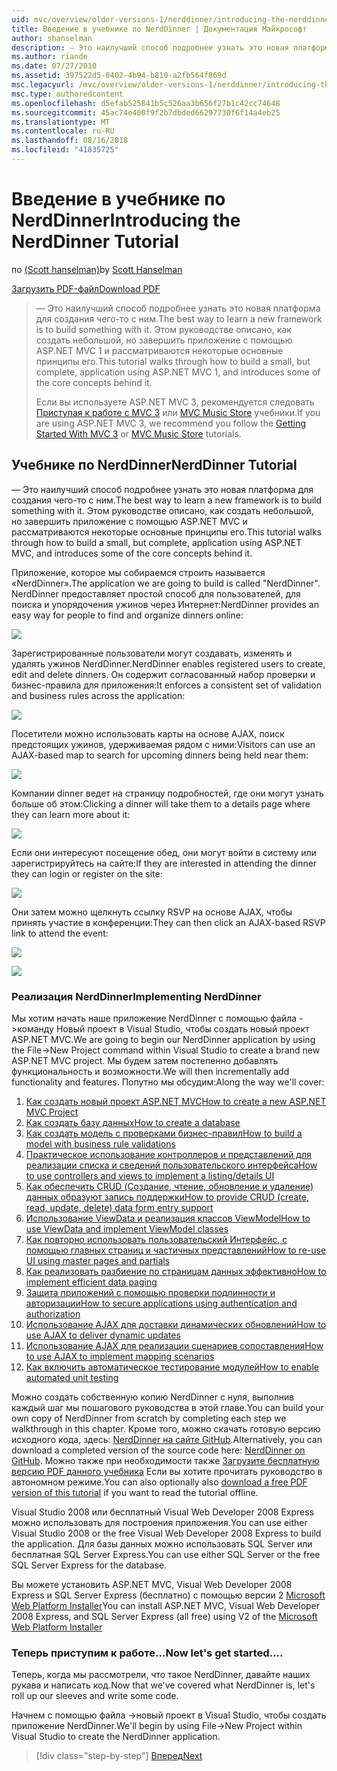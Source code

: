 ```yaml
---
uid: mvc/overview/older-versions-1/nerddinner/introducing-the-nerddinner-tutorial
title: Введение в учебнике по NerdDinner | Документация Майкрософт
author: shanselman
description: — Это наилучший способ подробнее узнать это новая платформа для создания чего-то с ним. В этом учебнике описывается создание небольшой, но законченного приложения с помощью ASP.NE...
ms.author: riande
ms.date: 07/27/2010
ms.assetid: 397522d5-0402-4b94-b810-a2fb564f869d
msc.legacyurl: /mvc/overview/older-versions-1/nerddinner/introducing-the-nerddinner-tutorial
msc.type: authoredcontent
ms.openlocfilehash: d5efab525841b5c526aa3b656f27b1c42cc74648
ms.sourcegitcommit: 45ac74e400f9f2b7dbded66297730f6f14a4eb25
ms.translationtype: MT
ms.contentlocale: ru-RU
ms.lasthandoff: 08/16/2018
ms.locfileid: "41835725"
---
```

<a name="introducing-the-nerddinner-tutorial"></a><span data-ttu-id="5c80e-104">Введение в учебнике по NerdDinner</span><span class="sxs-lookup"><span data-stu-id="5c80e-104">Introducing the NerdDinner Tutorial</span></span>
====================
<span data-ttu-id="5c80e-105">по [(Scott hanselman)](https://github.com/shanselman)</span><span class="sxs-lookup"><span data-stu-id="5c80e-105">by [Scott Hanselman](https://github.com/shanselman)</span></span>

[<span data-ttu-id="5c80e-106">Загрузить PDF-файл</span><span class="sxs-lookup"><span data-stu-id="5c80e-106">Download PDF</span></span>](http://aspnetmvcbook.s3.amazonaws.com/aspnetmvc-nerdinner_v1.pdf)

> <span data-ttu-id="5c80e-107">— Это наилучший способ подробнее узнать это новая платформа для создания чего-то с ним.</span><span class="sxs-lookup"><span data-stu-id="5c80e-107">The best way to learn a new framework is to build something with it.</span></span> <span data-ttu-id="5c80e-108">Этом руководстве описано, как создать небольшой, но завершить приложение с помощью ASP.NET MVC 1 и рассматриваются некоторые основные принципы его.</span><span class="sxs-lookup"><span data-stu-id="5c80e-108">This tutorial walks through how to build a small, but complete, application using ASP.NET MVC 1, and introduces some of the core concepts behind it.</span></span>
> 
> <span data-ttu-id="5c80e-109">Если вы используете ASP.NET MVC 3, рекомендуется следовать [Приступая к работе с MVC 3](../../older-versions/getting-started-with-aspnet-mvc3/cs/intro-to-aspnet-mvc-3.md) или [MVC Music Store](../../older-versions/mvc-music-store/mvc-music-store-part-1.md) учебники.</span><span class="sxs-lookup"><span data-stu-id="5c80e-109">If you are using ASP.NET MVC 3, we recommend you follow the [Getting Started With MVC 3](../../older-versions/getting-started-with-aspnet-mvc3/cs/intro-to-aspnet-mvc-3.md) or [MVC Music Store](../../older-versions/mvc-music-store/mvc-music-store-part-1.md) tutorials.</span></span>


## <a name="nerddinner-tutorial"></a><span data-ttu-id="5c80e-110">Учебнике по NerdDinner</span><span class="sxs-lookup"><span data-stu-id="5c80e-110">NerdDinner Tutorial</span></span>

<span data-ttu-id="5c80e-111">— Это наилучший способ подробнее узнать это новая платформа для создания чего-то с ним.</span><span class="sxs-lookup"><span data-stu-id="5c80e-111">The best way to learn a new framework is to build something with it.</span></span> <span data-ttu-id="5c80e-112">Этом руководстве описано, как создать небольшой, но завершить приложение с помощью ASP.NET MVC и рассматриваются некоторые основные принципы его.</span><span class="sxs-lookup"><span data-stu-id="5c80e-112">This tutorial walks through how to build a small, but complete, application using ASP.NET MVC, and introduces some of the core concepts behind it.</span></span>

<span data-ttu-id="5c80e-113">Приложение, которое мы собираемся строить называется «NerdDinner».</span><span class="sxs-lookup"><span data-stu-id="5c80e-113">The application we are going to build is called "NerdDinner".</span></span> <span data-ttu-id="5c80e-114">NerdDinner предоставляет простой способ для пользователей, для поиска и упорядочения ужинов через Интернет:</span><span class="sxs-lookup"><span data-stu-id="5c80e-114">NerdDinner provides an easy way for people to find and organize dinners online:</span></span>

![](introducing-the-nerddinner-tutorial/_static/image1.png)

<span data-ttu-id="5c80e-115">Зарегистрированные пользователи могут создавать, изменять и удалять ужинов NerdDinner.</span><span class="sxs-lookup"><span data-stu-id="5c80e-115">NerdDinner enables registered users to create, edit and delete dinners.</span></span> <span data-ttu-id="5c80e-116">Он содержит согласованный набор проверки и бизнес-правила для приложения:</span><span class="sxs-lookup"><span data-stu-id="5c80e-116">It enforces a consistent set of validation and business rules across the application:</span></span>

![](introducing-the-nerddinner-tutorial/_static/image2.png)

<span data-ttu-id="5c80e-117">Посетители можно использовать карты на основе AJAX, поиск предстоящих ужинов, удерживаемая рядом с ними:</span><span class="sxs-lookup"><span data-stu-id="5c80e-117">Visitors can use an AJAX-based map to search for upcoming dinners being held near them:</span></span>

![](introducing-the-nerddinner-tutorial/_static/image3.png)

<span data-ttu-id="5c80e-118">Компании dinner ведет на страницу подробностей, где они могут узнать больше об этом:</span><span class="sxs-lookup"><span data-stu-id="5c80e-118">Clicking a dinner will take them to a details page where they can learn more about it:</span></span>

![](introducing-the-nerddinner-tutorial/_static/image4.png)

<span data-ttu-id="5c80e-119">Если они интересуют посещение обед, они могут войти в систему или зарегистрируйтесь на сайте:</span><span class="sxs-lookup"><span data-stu-id="5c80e-119">If they are interested in attending the dinner they can login or register on the site:</span></span>

![](introducing-the-nerddinner-tutorial/_static/image5.png)

<span data-ttu-id="5c80e-120">Они затем можно щелкнуть ссылку RSVP на основе AJAX, чтобы принять участие в конференции:</span><span class="sxs-lookup"><span data-stu-id="5c80e-120">They can then click an AJAX-based RSVP link to attend the event:</span></span>

![](introducing-the-nerddinner-tutorial/_static/image6.png)

![](introducing-the-nerddinner-tutorial/_static/image7.png)

### <a name="implementing-nerddinner"></a><span data-ttu-id="5c80e-121">Реализация NerdDinner</span><span class="sxs-lookup"><span data-stu-id="5c80e-121">Implementing NerdDinner</span></span>

<span data-ttu-id="5c80e-122">Мы хотим начать наше приложение NerdDinner с помощью файла -&gt;команду Новый проект в Visual Studio, чтобы создать новый проект ASP.NET MVC.</span><span class="sxs-lookup"><span data-stu-id="5c80e-122">We are going to begin our NerdDinner application by using the File-&gt;New Project command within Visual Studio to create a brand new ASP.NET MVC project.</span></span> <span data-ttu-id="5c80e-123">Мы будем затем постепенно добавлять функциональность и возможности.</span><span class="sxs-lookup"><span data-stu-id="5c80e-123">We will then incrementally add functionality and features.</span></span> <span data-ttu-id="5c80e-124">Попутно мы обсудим:</span><span class="sxs-lookup"><span data-stu-id="5c80e-124">Along the way we'll cover:</span></span>

1. [<span data-ttu-id="5c80e-125">Как создать новый проект ASP.NET MVC</span><span class="sxs-lookup"><span data-stu-id="5c80e-125">How to create a new ASP.NET MVC Project</span></span>](# "создайте новый проект ASP.NET MVC")
2. [<span data-ttu-id="5c80e-126">Как создать базу данных</span><span class="sxs-lookup"><span data-stu-id="5c80e-126">How to create a database</span></span>](# "Создание базы данных")
3. [<span data-ttu-id="5c80e-127">Как создать модель с проверками бизнес-правил</span><span class="sxs-lookup"><span data-stu-id="5c80e-127">How to build a model with business rule validations</span></span>](# "Создание модели с проверками бизнес-правил")
4. [<span data-ttu-id="5c80e-128">Практическое использование контроллеров и представлений для реализации списка и сведений пользовательского интерфейса</span><span class="sxs-lookup"><span data-stu-id="5c80e-128">How to use controllers and views to implement a listing/details UI</span></span>](# "использование контроллеров и представлений для реализации пользовательского интерфейса списка и сведений")
5. <span data-ttu-id="5c80e-129">[Как обеспечить CRUD (Создание, чтение, обновление и удаление) данных образуют запись поддержки](# "предоставляют CRUD (Create, Read, Update, Delete) запись данных формы поддерживает")</span><span class="sxs-lookup"><span data-stu-id="5c80e-129">[How to provide CRUD (create, read, update, delete) data form entry support](# "Provide CRUD (Create, Read, Update, Delete) Data Form Entry Support")</span></span>
6. [<span data-ttu-id="5c80e-130">Использование ViewData и реализация классов ViewModel</span><span class="sxs-lookup"><span data-stu-id="5c80e-130">How to use ViewData and implement ViewModel classes</span></span>](# "использование ViewData и реализация классов ViewModel")
7. [<span data-ttu-id="5c80e-131">Как повторно использовать пользовательский Интерфейс, с помощью главных страниц и частичных представлений</span><span class="sxs-lookup"><span data-stu-id="5c80e-131">How to re-use UI using master pages and partials</span></span>](# "повторного использования пользовательского интерфейса с помощью главных страниц и частичных представлений")
8. [<span data-ttu-id="5c80e-132">Как реализовать разбиение по страницам данных эффективно</span><span class="sxs-lookup"><span data-stu-id="5c80e-132">How to implement efficient data paging</span></span>](# "реализовать эффективный данных разбиение по страницам")
9. [<span data-ttu-id="5c80e-133">Защита приложений с помощью проверки подлинности и авторизации</span><span class="sxs-lookup"><span data-stu-id="5c80e-133">How to secure applications using authentication and authorization</span></span>](# "безопасных приложений с использованием проверки подлинности и авторизации")
10. [<span data-ttu-id="5c80e-134">Использование AJAX для доставки динамических обновлений</span><span class="sxs-lookup"><span data-stu-id="5c80e-134">How to use AJAX to deliver dynamic updates</span></span>](# "использовать AJAX для доставки динамических обновлений")
11. [<span data-ttu-id="5c80e-135">Использование AJAX для реализации сценариев сопоставления</span><span class="sxs-lookup"><span data-stu-id="5c80e-135">How to use AJAX to implement mapping scenarios</span></span>](# "использовать AJAX для реализации сценариев сопоставления")
12. [<span data-ttu-id="5c80e-136">Как включить автоматическое тестирование модулей</span><span class="sxs-lookup"><span data-stu-id="5c80e-136">How to enable automated unit testing</span></span>](# "Включение автоматического модульного тестирования")

<span data-ttu-id="5c80e-137">Можно создать собственную копию NerdDinner с нуля, выполнив каждый шаг мы пошагового руководства в этой главе.</span><span class="sxs-lookup"><span data-stu-id="5c80e-137">You can build your own copy of NerdDinner from scratch by completing each step we walkthrough in this chapter.</span></span> <span data-ttu-id="5c80e-138">Кроме того, можно скачать готовую версию исходного кода, здесь: [NerdDinner на сайте GitHub](https://github.com/AspNetMVPSamples/NerdDinner).</span><span class="sxs-lookup"><span data-stu-id="5c80e-138">Alternatively, you can download a completed version of the source code here: [NerdDinner on GitHub](https://github.com/AspNetMVPSamples/NerdDinner).</span></span> <span data-ttu-id="5c80e-139">Можно также при необходимости также [Загрузите бесплатную версию PDF данного учебника](http://aspnetmvcbook.s3.amazonaws.com/aspnetmvc-nerdinner_v1.pdf) Если вы хотите прочитать руководство в автономном режиме.</span><span class="sxs-lookup"><span data-stu-id="5c80e-139">You can also optionally also [download a free PDF version of this tutorial](http://aspnetmvcbook.s3.amazonaws.com/aspnetmvc-nerdinner_v1.pdf) if you want to read the tutorial offline.</span></span>

<span data-ttu-id="5c80e-140">Visual Studio 2008 или бесплатный Visual Web Developer 2008 Express можно использовать для построения приложения.</span><span class="sxs-lookup"><span data-stu-id="5c80e-140">You can use either Visual Studio 2008 or the free Visual Web Developer 2008 Express to build the application.</span></span> <span data-ttu-id="5c80e-141">Для базы данных можно использовать SQL Server или бесплатная SQL Server Express.</span><span class="sxs-lookup"><span data-stu-id="5c80e-141">You can use either SQL Server or the free SQL Server Express for the database.</span></span>

<span data-ttu-id="5c80e-142">Вы можете установить ASP.NET MVC, Visual Web Developer 2008 Express и SQL Server Express (бесплатно) с помощью версии 2 [Microsoft Web Platform Installer](https://www.microsoft.com/web/downloads/platform.aspx)</span><span class="sxs-lookup"><span data-stu-id="5c80e-142">You can install ASP.NET MVC, Visual Web Developer 2008 Express, and SQL Server Express (all free) using V2 of the [Microsoft Web Platform Installer](https://www.microsoft.com/web/downloads/platform.aspx)</span></span>

### <a name="now-lets-get-started"></a><span data-ttu-id="5c80e-143">Теперь приступим к работе...</span><span class="sxs-lookup"><span data-stu-id="5c80e-143">Now let's get started....</span></span>

<span data-ttu-id="5c80e-144">Теперь, когда мы рассмотрели, что такое NerdDinner, давайте наших рукава и написать код.</span><span class="sxs-lookup"><span data-stu-id="5c80e-144">Now that we've covered what NerdDinner is, let's roll up our sleeves and write some code.</span></span>

<span data-ttu-id="5c80e-145">Начнем с помощью файла -&gt;новый проект в Visual Studio, чтобы создать приложение NerdDinner.</span><span class="sxs-lookup"><span data-stu-id="5c80e-145">We'll begin by using File-&gt;New Project within Visual Studio to create the NerdDinner application.</span></span>

> [!div class="step-by-step"]
> [<span data-ttu-id="5c80e-146">Вперед</span><span class="sxs-lookup"><span data-stu-id="5c80e-146">Next</span></span>](create-a-new-aspnet-mvc-project.md)
